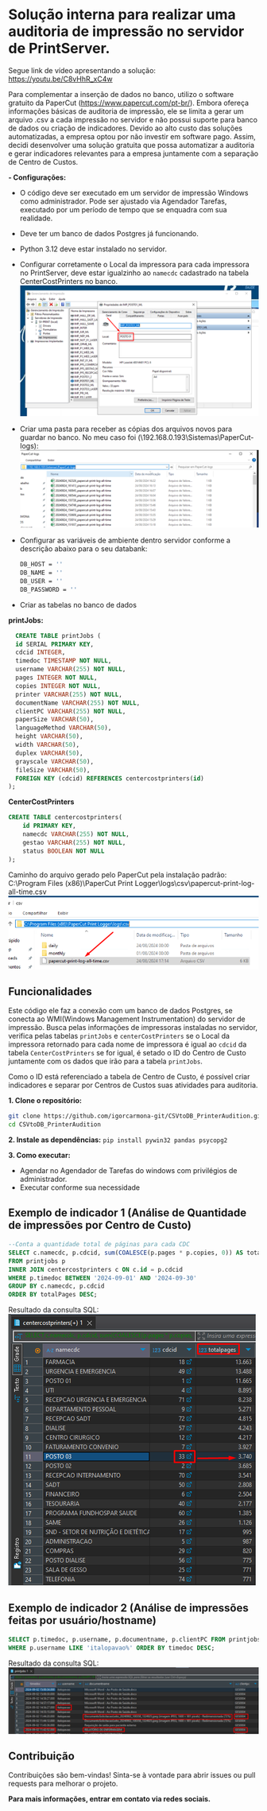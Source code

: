 # Solução interna para realizar uma auditoria de impressão no servidor de PrintServer.
Segue link de vídeo apresentando a solução: https://youtu.be/C8vHhR_xC4w

Para complementar a inserção de dados no banco, utilizo o software gratuito da PaperCut (https://www.papercut.com/pt-br/). Embora ofereça informações básicas de auditoria de impressão, ele se limita a gerar um arquivo .csv a cada impressão no servidor e não possui suporte para banco de dados ou criação de indicadores. Devido ao alto custo das soluções automatizadas, a empresa optou por não investir em software pago. Assim, decidi desenvolver uma solução gratuita que possa automatizar a auditoria e gerar indicadores relevantes para a empresa juntamente com a separação de Centro de Custos.

**- Configurações:**
- O código deve ser executado em um servidor de impressão Windows como administrador. Pode ser ajustado via Agendador Tarefas, executado por um período de tempo que se enquadra com sua realidade.
- Deve ter um banco de dados Postgres já funcionando.
- Python 3.12 deve estar instalado no servidor.
- Configurar corretamente o Local da impressora para cada impressora no PrintServer, deve estar igualzinho ao `namecdc` cadastrado na tabela CenterCostPrinters no banco.
![localPrinter](imagesMD/locationPrinter.png)

- Criar uma pasta para receber as cópias dos arquivos novos para guardar no banco. No meu caso foi (\\192.168.0.193\Sistemas\PaperCut-logs\):
![remoteFolder](imagesMD/remoteFolder.png)

- Configurar as variáveis de ambiente dentro servidor conforme a descrição abaixo para o seu databank:
  ```bash
  DB_HOST = ''
  DB_NAME = ''
  DB_USER = ''
  DB_PASSWORD = ''
  ```
- Criar as tabelas no banco de dados
  
**printJobs:**
  ```sql
    CREATE TABLE printJobs (
    id SERIAL PRIMARY KEY,
    cdcid INTEGER,
    timedoc TIMESTAMP NOT NULL,
    username VARCHAR(255) NOT NULL,
    pages INTEGER NOT NULL,
    copies INTEGER NOT NULL,
    printer VARCHAR(255) NOT NULL,
    documentName VARCHAR(255) NOT NULL,
    clientPC VARCHAR(255) NOT NULL,
    paperSize VARCHAR(50),
    languageMethod VARCHAR(50),
    height VARCHAR(50),
    width VARCHAR(50),
    duplex VARCHAR(50),
    grayscale VARCHAR(50),
    fileSize VARCHAR(50),
    FOREIGN KEY (cdcid) REFERENCES centercostprinters(id)
  );
  ```
**CenterCostPrinters**
```sql
CREATE TABLE centercostprinters(
	id PRIMARY KEY,
	namecdc VARCHAR(255) NOT NULL,
	gestao VARCHAR(255) NOT NULL,
	status BOOLEAN NOT NULL
);
```

Caminho do arquivo gerado pelo PaperCut pela instalação padrão: C:\Program Files (x86)\PaperCut Print Logger\logs\csv\papercut-print-log-all-time.csv
![pathFile](imagesMD/path-file-papercut.png)

## Funcionalidades

Este código ele faz a conexão com um banco de dados Postgres, se conecta ao WMI(Windows Management Instrumentation) do servidor de impressão. 
Busca pelas informações de impressoras instaladas no servidor, verifica pelas tabelas `printJobs` e `centerCostPrinters` se o Local da impressora retornado para cada nome de impressora é igual ao `cdcid` da tabela `CenterCostPrinters` se for igual, é setado o ID do Centro de Custo juntamente com os dados que irão para a tabela `printJobs`.

Como o ID está referenciado a tabela de Centro de Custo, é possível criar indicadores e separar por Centros de Custos suas atividades para auditoria.

**1. Clone o repositório:**

```bash
git clone https://github.com/igorcarmona-git/CSVtoDB_PrinterAudition.git
cd CSVtoDB_PrinterAudition
```

**2. Instale as dependências:**
`pip install pywin32 pandas psycopg2`

**3. Como executar:**
- Agendar no Agendador de Tarefas do windows com privilégios de administrador.
- Executar conforme sua necessidade

## Exemplo de indicador 1 (Análise de Quantidade de impressões por Centro de Custo)
```sql
--Conta a quantidade total de páginas para cada CDC
SELECT c.namecdc, p.cdcid, sum(COALESCE(p.pages * p.copies, 0)) AS totalPages
FROM printjobs p
INNER JOIN centercostprinters c ON c.id = p.cdcid
WHERE p.timedoc BETWEEN '2024-09-01' AND '2024-09-30'
GROUP BY c.namecdc, p.cdcid 
ORDER BY totalPages DESC;
```
Resultado da consulta SQL:
![pathFile](imagesMD/querySQL.png)

## Exemplo de indicador 2 (Análise de impressões feitas por usuário/hostname)
```sql
SELECT p.timedoc, p.username, p.documentname, p.clientPC FROM printjobs p 
WHERE p.username LIKE 'italopavao%' ORDER BY timedoc DESC;
```
Resultado da consulta SQL:
![pathFile](imagesMD/querySQL2.png)

## Contribuição
Contribuições são bem-vindas! Sinta-se à vontade para abrir issues ou pull requests para melhorar o projeto.

**Para mais informações, entrar em contato via redes sociais.**
